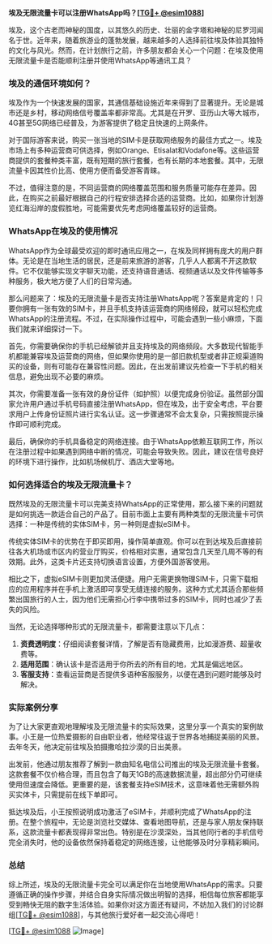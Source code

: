 **埃及无限流量卡可以注册WhatsApp吗？[[TG💪+ @esim1088](https://t.me/s/esim1088)]**

埃及，这个古老而神秘的国度，以其悠久的历史、壮丽的金字塔和神秘的尼罗河闻名于世。近年来，随着旅游业的蓬勃发展，越来越多的人选择前往埃及体验其独特的文化与风光。然而，在计划旅行之前，许多朋友都会关心一个问题：在埃及使用无限流量卡是否能顺利注册并使用WhatsApp等通讯工具？

### 埃及的通信环境如何？

埃及作为一个快速发展的国家，其通信基础设施近年来得到了显著提升。无论是城市还是乡村，移动网络信号覆盖率都非常高。尤其是在开罗、亚历山大等大城市，4G甚至5G网络已经普及，为游客提供了稳定且快速的上网条件。

对于国际游客来说，购买一张当地的SIM卡是获取网络服务的最佳方式之一。埃及市场上有多种运营商可供选择，例如Orange、Etisalat和Vodafone等。这些运营商提供的套餐种类丰富，既有短期的旅行套餐，也有长期的本地套餐。其中，无限流量卡因其性价比高、使用方便而备受游客青睐。

不过，值得注意的是，不同运营商的网络覆盖范围和服务质量可能存在差异。因此，在购买之前最好根据自己的行程安排选择合适的运营商。比如，如果你计划游览红海沿岸的度假胜地，可能需要优先考虑网络覆盖较好的运营商。

### WhatsApp在埃及的使用情况

WhatsApp作为全球最受欢迎的即时通讯应用之一，在埃及同样拥有庞大的用户群体。无论是在当地生活的居民，还是前来旅游的游客，几乎人人都离不开这款软件。它不仅能够实现文字聊天功能，还支持语音通话、视频通话以及文件传输等多种服务，极大地方便了人们的日常沟通。

那么问题来了：埃及的无限流量卡是否支持注册WhatsApp呢？答案是肯定的！只要你拥有一张有效的SIM卡，并且手机支持该运营商的网络频段，就可以轻松完成WhatsApp的注册流程。不过，在实际操作过程中，可能会遇到一些小麻烦，下面我们就来详细探讨一下。

首先，你需要确保你的手机已经解锁并且支持埃及的网络频段。大多数现代智能手机都能兼容埃及运营商的网络，但如果你使用的是一部旧款机型或者非正规渠道购买的设备，则有可能存在兼容性问题。因此，在出发前建议先检查一下手机的相关信息，避免出现不必要的麻烦。

其次，你需要准备一张有效的身份证件（如护照）以便完成身份验证。虽然部分国家允许用户通过手机号码直接注册WhatsApp，但在埃及，出于安全考虑，平台要求用户上传身份证照片进行实名认证。这一步骤通常不会太复杂，只需按照提示操作即可顺利完成。

最后，确保你的手机具备稳定的网络连接。由于WhatsApp依赖互联网工作，所以在注册过程中如果遇到网络中断的情况，可能会导致失败。因此，建议在信号良好的环境下进行操作，比如机场候机厅、酒店大堂等地。

### 如何选择适合的埃及无限流量卡？

既然埃及的无限流量卡可以完美支持WhatsApp的正常使用，那么接下来的问题就是如何挑选一款适合自己的产品了。目前市面上主要有两种类型的无限流量卡可供选择：一种是传统的实体SIM卡，另一种则是虚拟eSIM卡。

传统实体SIM卡的优势在于即买即用，操作简单直观。你可以在到达埃及后直接前往各大机场或市区内的营业厅购买，价格相对实惠，通常包含几天至几周不等的有效期。此外，这类卡片还支持切换语言设置，方便外国游客使用。

相比之下，虚拟eSIM卡则更加灵活便捷。用户无需更换物理SIM卡，只需下载相应的应用程序并在手机上激活即可享受无缝连接的服务。这种方式尤其适合那些频繁出国旅行的人士，因为他们无需担心行李中携带过多的SIM卡，同时也减少了丢失的风险。

当然，无论选择哪种形式的无限流量卡，都需要注意以下几点：

1. **资费透明度**：仔细阅读套餐详情，了解是否有隐藏费用，比如漫游费、超量收费等。
2. **适用范围**：确认该卡是否适用于你所去的所有目的地，尤其是偏远地区。
3. **客服支持**：查看运营商是否提供多语种客服服务，以便在遇到问题时能够及时解决。

### 实际案例分享

为了让大家更直观地理解埃及无限流量卡的实际效果，这里分享一个真实的案例故事。小王是一位热爱摄影的自由职业者，他经常往返于世界各地捕捉美丽的风景。去年冬天，他决定前往埃及拍摄撒哈拉沙漠的日出美景。

出发前，他通过朋友推荐了解到一款由知名电信公司推出的埃及无限流量卡套餐。这款套餐不仅价格合理，而且包含了每天1GB的高速数据流量，超出部分仍可继续使用但速度会降低。更重要的是，该套餐支持eSIM技术，这意味着他无需额外购买实体卡，只需提前在线下单即可。

抵达埃及后，小王按照说明成功激活了eSIM卡，并顺利完成了WhatsApp的注册。在整个旅程中，无论是浏览社交媒体、查看地图导航，还是与家人朋友保持联系，这款流量卡都表现得非常出色。特别是在沙漠深处，当其他同行者的手机信号完全消失时，他的设备依然保持着稳定的网络连接，让他能够及时分享精彩瞬间。

### 总结

综上所述，埃及的无限流量卡完全可以满足你在当地使用WhatsApp的需求。只要遵循正确的操作步骤，并结合自身实际情况做出明智的选择，相信每位旅客都能享受到畅快无阻的数字生活体验。如果你对这方面还有疑问，不妨加入我们的讨论群组[[TG💪+ @esim1088](https://t.me/s/esim1088)]，与其他旅行爱好者一起交流心得吧！

[[TG💪+ @esim1088](https://t.me/s/esim1088) ![Image](https://i.postimg.cc/4NQfJmqS/Snipaste-2025-05-13-00-14-12.png)]